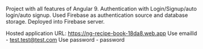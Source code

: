 Project with all features of Angular 9. Authentication with Login/Signup/auto login/auto signup. 
Used Firebase as authentication source and database storage.
Deployed into Firebase server.

Hosted application URL: https://ng-recipe-book-18da8.web.app
Use emailId - test.test@test.com
Use password - password
